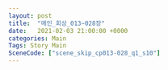 ```yaml
---
layout: post
title:  "메인_회상_013~028장"
date:   2021-02-03 21:00:00 +0000
categories: Main
Tags: Story Main
SceneCode: ["scene_skip_cp013-028_q1_s10"]
---
```

